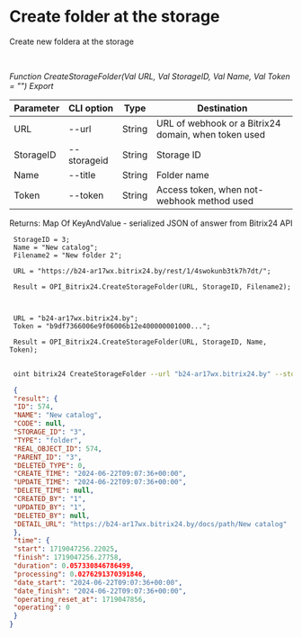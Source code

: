 ﻿---
sidebar_position: 7
---

# Create folder at the storage
 Create new foldera at the storage




<br/>


*Function CreateStorageFolder(Val URL, Val StorageID, Val Name, Val Token = "") Export*

 | Parameter | CLI option | Type | Destination |
 |-|-|-|-|
 | URL | --url | String | URL of webhook or a Bitrix24 domain, when token used |
 | StorageID | --storageid | String | Storage ID |
 | Name | --title | String | Folder name |
 | Token | --token | String | Access token, when not-webhook method used |

 
 Returns: Map Of KeyAndValue - serialized JSON of answer from Bitrix24 API


```bsl title="Code example"
 StorageID = 3;
 Name = "New catalog";
 Filename2 = "New folder 2";
 
 URL = "https://b24-ar17wx.bitrix24.by/rest/1/4swokunb3tk7h7dt/";
 
 Result = OPI_Bitrix24.CreateStorageFolder(URL, StorageID, Filename2);
 
 
 
 URL = "b24-ar17wx.bitrix24.by";
 Token = "b9df7366006e9f06006b12e400000001000...";
 
 Result = OPI_Bitrix24.CreateStorageFolder(URL, StorageID, Name, Token);
```
	


```sh title="CLI command example"
 
 oint bitrix24 CreateStorageFolder --url "b24-ar17wx.bitrix24.by" --storageid %storageid% --title %title% --token "b9df7366006e9f06006b12e400000001000..."

```

```json title="Result"
 {
 "result": {
 "ID": 574,
 "NAME": "New catalog",
 "CODE": null,
 "STORAGE_ID": "3",
 "TYPE": "folder",
 "REAL_OBJECT_ID": 574,
 "PARENT_ID": "3",
 "DELETED_TYPE": 0,
 "CREATE_TIME": "2024-06-22T09:07:36+00:00",
 "UPDATE_TIME": "2024-06-22T09:07:36+00:00",
 "DELETE_TIME": null,
 "CREATED_BY": "1",
 "UPDATED_BY": "1",
 "DELETED_BY": null,
 "DETAIL_URL": "https://b24-ar17wx.bitrix24.by/docs/path/New catalog"
 },
 "time": {
 "start": 1719047256.22025,
 "finish": 1719047256.27758,
 "duration": 0.057330846786499,
 "processing": 0.0276291370391846,
 "date_start": "2024-06-22T09:07:36+00:00",
 "date_finish": "2024-06-22T09:07:36+00:00",
 "operating_reset_at": 1719047856,
 "operating": 0
 }
}
```
